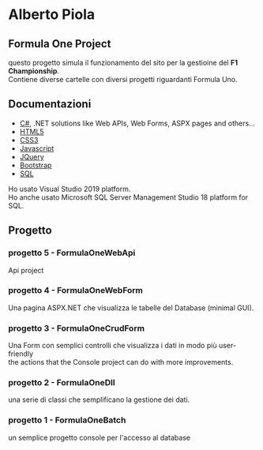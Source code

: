 # Alberto Piola

## Formula One Project

questo progetto simula il funzionamento del sito per la gestioine del **F1 Championship**.<br>
Contiene diverse cartelle con diversi progetti riguardanti Formula Uno.<br>

## Documentazioni

- [C#](https://docs.microsoft.com/it-it/dotnet/csharp/), .NET solutions like Web APIs, Web Forms, ASPX pages and others... 
- [HTML5](https://www.w3schools.com/html/default.asp)
- [CSS3](https://www.w3schools.com/css/default.asp)
- [Javascript](https://www.w3schools.com/js/default.asp)
- [JQuery](https://www.w3schools.com/jquery/default.asp)
- [Bootstrap](https://getbootstrap.com/)
- [SQL](https://www.w3schools.com/sql/default.asp)

Ho usato Visual Studio 2019 platform.<br>
Ho anche usato Microsoft SQL Server Management Studio 18 platform for SQL.

## Progetto

### progetto 5 - FormulaOneWebApi

Api project

### progetto 4 - FormulaOneWebForm

Una pagina ASPX.NET che visualizza le tabelle del Database (minimal GUI).

### progetto 3 - FormulaOneCrudForm

Una Form con semplici controlli che visualizza i dati in modo più user-friendly<br>
the actions that the Console project can do with more improvements.

### progetto 2 - FormulaOneDll

una serie di classi che semplificano la gestione dei dati.

### progetto 1 - FormulaOneBatch

un semplice progetto console per l'accesso al database
